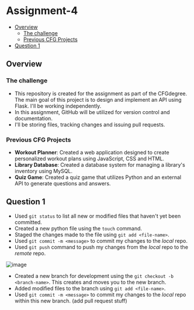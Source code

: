 # Assignment-4

- [Overview](#overview)
  - [The challenge](#the-challenge)
  - [Previous CFG Projects](#previous-cfg-projects)
- [Question 1](#question-1)
 
## Overview
  
### The challenge
- This repository is created for the assignment as part of the CFGdegree. The main goal of this project is to design and implement an API using Flask. I'll be working independently.
- In this assignment, GitHub will be utilized for version control and documentation.
- I'll be storing files, tracking changes and issuing pull requests.

### Previous CFG Projects
- **Workout Planner**: Created a web application designed to create personalized workout plans using JavaScript, CSS and HTML.
- **Library Database**: Created a database system for managing a library's inventory using MySQL.
- **Quiz Game**: Created a quiz game that utilizes Python and an external API to generate questions and answers.

## Question 1

- Used `git status` to list all new or modified files that haven't yet been committed.
- Created a new python file using the `touch` command.
- Staged the changes made to the file using `git add <file-name>`.
- Used `git commit -m <message>` to commit my changes to the *local* repo.
- Used `git push` command to push my changes from the *local* repo to the *remote* repo.

![image](https://github.com/itskharina/Assignment-4/assets/137315976/8a22417e-8005-4c2d-8b94-67b3a14bcf3d)

- Created a new branch for development using the `git checkout -b <branch-name>`. This creates and moves you to the new branch.
- Added modified files to the branch using  `git add <file-name>`.
- Used `git commit -m <message>` to commit my changes to the *local* repo within this new branch.
(add pull request stuff)
  
